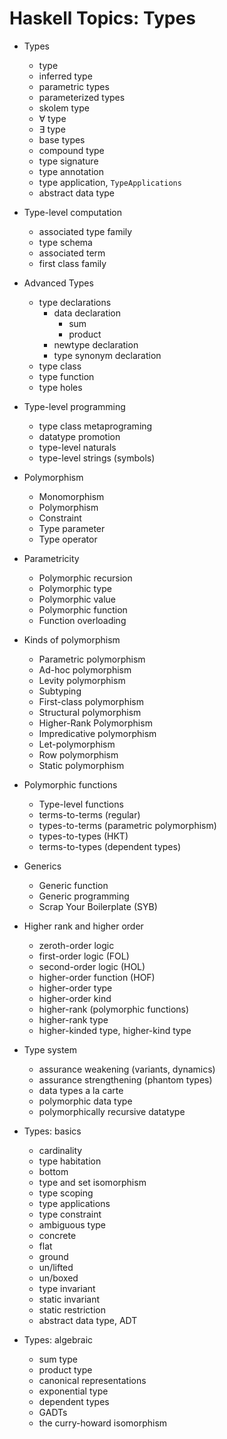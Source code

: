 # Haskell Topics: Types


* Types
  - type
  - inferred type
  - parametric types
  - parameterized types
  - skolem type
  - ∀ type
  - ∃ type
  - base types
  - compound type
  - type signature
  - type annotation
  - type application, `TypeApplications`
  - abstract data type

* Type-level computation
  - associated type family
  - type schema
  - associated term
  - first class family

* Advanced Types
  * type declarations
    - data declaration
      - sum
      - product
    - newtype declaration
    - type synonym declaration
  - type class
  - type function
  - type holes

* Type-level programming
  - type class metaprograming
  - datatype promotion
  - type-level naturals
  - type-level strings (symbols)

* Polymorphism
  - Monomorphism
  - Polymorphism
  - Constraint
  - Type parameter
  - Type operator

* Parametricity
  - Polymorphic recursion
  - Polymorphic type
  - Polymorphic value
  - Polymorphic function
  - Function overloading

* Kinds of polymorphism
  - Parametric polymorphism
  - Ad-hoc polymorphism
  - Levity polymorphism
  - Subtyping
  - First-class polymorphism
  - Structural polymorphism
  - Higher-Rank Polymorphism
  - Impredicative polymorphism
  - Let-polymorphism
  - Row polymorphism
  - Static polymorphism

* Polymorphic functions
  - Type-level functions
  - terms-to-terms (regular)
  - types-to-terms (parametric polymorphism)
  - types-to-types (HKT)
  - terms-to-types (dependent types)

* Generics
  - Generic function
  - Generic programming
  - Scrap Your Boilerplate (SYB)

* Higher rank and higher order
  - zeroth-order logic
  - first-order logic (FOL)
  - second-order logic (HOL)
  - higher-order function (HOF)
  - higher-order type
  - higher-order kind
  - higher-rank (polymorphic functions)
  - higher-rank type
  - higher-kinded type, higher-kind type

* Type system
  - assurance weakening (variants, dynamics)
  - assurance strengthening (phantom types)
  - data types a la carte
  - polymorphic data type
  - polymorphically recursive datatype

* Types: basics
  - cardinality
  - type habitation
  - bottom
  - type and set isomorphism
  - type scoping
  - type applications
  - type constraint
  - ambiguous type
  - concrete
  - flat
  - ground
  - un/lifted
  - un/boxed
  - type invariant
  - static invariant
  - static restriction
  - abstract data type, ADT

* Types: algebraic
  - sum type
  - product type
  - canonical representations
  - exponential type
  - dependent types
  - GADTs
  - the curry-howard isomorphism
